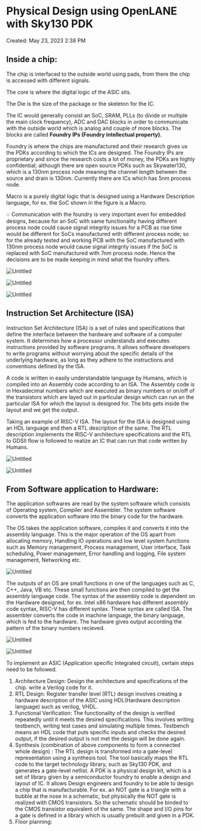 # Physical Design using OpenLANE with Sky130 PDK

Created: May 23, 2023 2:38 PM

## Inside a chip:

The chip is interfaced to the outside world using pads, from there the chip is accessed with different signals. 

The core is where the digital logic of the ASIC sits.

The Die is the size of the package or the skeleton for the IC.

The IC would generally consist an SoC, SRAM, PLLs (to divide or multiple the main clock frequency), ADC and DAC blocks in order to communicate with the outside world which is analog and couple of more blocks. The blocks are called **************************Foundry IPs (Foundry intellectual property).************************** 

Foundry is where the chips are manufactured and their research gives us the PDKs according to which the ICs are designed. The Foundry IPs are proprietary and since the research costs a lot of money, the PDKs are highly confidential; although there are open source PDKs such as Skywater130, which is a 130nm process node meaning the channel length between the source and drain is 130nm. Currently there are ICs which has 5nm process node. 

Macro is a purely digital logic that is designed using a Hardware Description language, for ex. the SoC shown in the figure is a Macro. 

<aside>
💡 Communication with the foundry is very important even for embedded designs, because for an SoC with same functionality having different process node could cause signal integrity issues for a PCB as rise time would be different for SoCs manufactured with different process node; so for the already tested and working PCB with the SoC manufactured with 130nm process node would cause signal integrity issues if the SoC is replaced with SoC manufactured with 7nm process node. Hence the decisions are to be made keeping in mind what the foundry offers.

</aside>

![Untitled](Physical%20Design%20using%20OpenLANE%20with%20Sky130%20PDK%20dfa6e85766e14a88ab9e8596e87e422c/Untitled.png)

![Untitled](Physical%20Design%20using%20OpenLANE%20with%20Sky130%20PDK%20dfa6e85766e14a88ab9e8596e87e422c/Untitled%201.png)

![Untitled](Physical%20Design%20using%20OpenLANE%20with%20Sky130%20PDK%20dfa6e85766e14a88ab9e8596e87e422c/Untitled%202.png)

## Instruction Set Architecture (ISA)

Instruction Set Architecture (ISA) is a set of rules and specifications that define the interface between the hardware and software of a computer system. It determines how a processor understands and executes instructions provided by software programs. It allows software developers to write programs without worrying about the specific details of the underlying hardware, as long as they adhere to the instructions and conventions defined by the ISA.

A code is written in easily understandable language by Humans, which is compiled into an Assembly code according to an ISA. The Assembly code is in Hexadecimal numbers which are executed as binary numbers or on/off of the transistors which are layed out in particular design which can run an the particular ISA for which the layout is designed for. The bits gets inside the layout and we get the output.

Taking an example of RISC-V ISA. The layout for the ISA is designed using an HDL language and then a RTL description of the same. The RTL description implements the RISC-V architecture specifications and the RTL to GDSII flow is followed to realize an IC that can run that code written by Humans.

![Untitled](Physical%20Design%20using%20OpenLANE%20with%20Sky130%20PDK%20dfa6e85766e14a88ab9e8596e87e422c/Untitled%203.png)

![Untitled](Physical%20Design%20using%20OpenLANE%20with%20Sky130%20PDK%20dfa6e85766e14a88ab9e8596e87e422c/Untitled%204.png)

## From Software application to Hardware:

The application softwares are read by the system software which consists of Operating system, Compiler and Assembler. The system software converts the application software into the binary code for the hardware. 

The OS takes the application software, compiles it and converts it into the assembly language. This is the major operation of the OS apart from allocating memory, Handling IO operations and low level system functions such as Memory management, Process management, User interface, Task scheduling, Power management, Error handling and logging, File system management, Networking etc. 

![Untitled](Physical%20Design%20using%20OpenLANE%20with%20Sky130%20PDK%20dfa6e85766e14a88ab9e8596e87e422c/Untitled%205.png)

The outputs of an OS are small functions in one of the languages such as C, C++, Java, VB etc. These small functions are then compiled to get the assembly language code. The syntax of the assembly code is dependent on the Hardware designed, for ex. Intel x86 hardware has different assembly code syntax, RISC-V has different syntax. These syntax are called ISA. The assembler converts the code in machine language, the binary language, which is fed to the hardware. The hardware gives output according the pattern of the binary numbers recieved.

![Untitled](Physical%20Design%20using%20OpenLANE%20with%20Sky130%20PDK%20dfa6e85766e14a88ab9e8596e87e422c/Untitled%206.png)

![Untitled](Physical%20Design%20using%20OpenLANE%20with%20Sky130%20PDK%20dfa6e85766e14a88ab9e8596e87e422c/Untitled%207.png)

To implement an ASIC (Application specific Integrated circuit), certain steps need to be followed.

1. Architecture Design: Design the architecture and specifications of the chip. write a Verilog code for it.
2. RTL Design: Register transfer level (RTL) design involves creating a hardware description of the ASIC using HDL(Hardware description language) such as verilog, VHDL.
3. Functional Verification: The functionality of the design is verified repeatedly until it meets the desired specifications. This involves writing testbench, writing test cases and simulating multiple times. Testbench means an HDL code that puts specific inputs and checks the desired output, if the desired output is not met the design will be done again.
4. Synthesis (combination of above components to form a connected whole design) : The RTL design is transformed into a gate-level representation using a synthesis tool. The tool basically maps the RTL code to the target technology library, such as Sky130 PDK, and generates a gate-level netlist. A PDK is a physical design kit, which is a set of library given by a semiconductor foundry to enable a design and layout of IC. It allows Design engineers and foundry to be able to design a chip that is manufacturable. For ex. an NOT gate is a triangle with a bubble at the nose in a schematic, but physically the NOT gate is realized with CMOS transistors. So the schematic should be binded to the CMOS transistor equivalent of the same. The shape and I/O pins for a gate is defined in a library which is usually prebuilt and given in a PDK.
5. Floor planning: